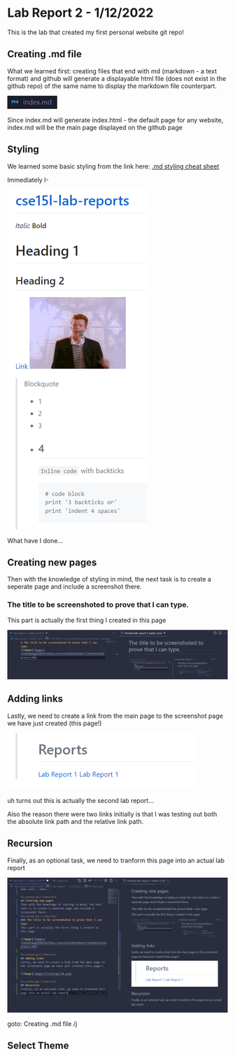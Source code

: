 # Lab Report 2 - 1/12/2022
This is the lab that created my first personal website git repo!
## Creating .md file
What we learned first: creating files that end with md (markdown - a text format) and github will generate a displayable html file (does not exist in the github repo) of the same name to display the markdown file counterpart.

![Image](images/lab2/indexmdfile.png)

Since index.md will generate index.html - the default page for any website, index.md will be the main page displayed on the github page

## Styling
We learned some basic styling from the link here:
[.md styling cheat sheet](https://commonmark.org/help/)

Immediately I-

![Image](images/lab2/whathaveidone.png)

What have I done...

## Creating new pages
Then with the knowledge of styling in mind, the next task is to create a seperate page and include a screenshot there.
### The title to be screenshoted to prove that I can type.
This part is actually the first thing I created in this page

![Image](images/lab2/The%20image%20that%20screenshot%20the%20title%20that%20proves.PNG)

## Adding links
Lastly, we need to create a link from the main page to the screenshot page we have just created (this page!)

![Image](images/lab2/creatingLink.png)

uh turns out this is actually the second lab report...

Also the reason there were two links initially is that I was testing out both the absolute link path and the relative link path.  

## Recursion
Finally, as an optional task, we need to tranform this page into an actual lab report

![Image](images/lab2/recursion.png)

goto: Creating .md file /j

## Select Theme